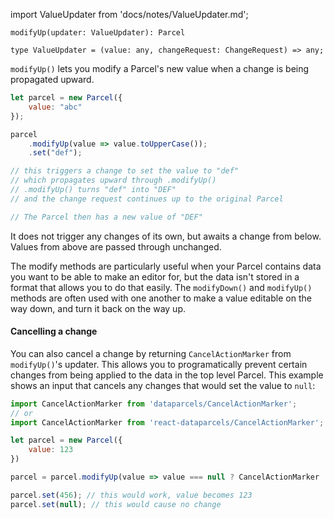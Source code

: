 import ValueUpdater from 'docs/notes/ValueUpdater.md';

```flow
modifyUp(updater: ValueUpdater): Parcel

type ValueUpdater = (value: any, changeRequest: ChangeRequest) => any;
```

`modifyUp()` lets you modify a Parcel's new value when a change is being propagated upward.

```js
let parcel = new Parcel({
    value: "abc"
});

parcel
    .modifyUp(value => value.toUpperCase());
    .set("def");

// this triggers a change to set the value to "def"
// which propagates upward through .modifyUp()
// .modifyUp() turns "def" into "DEF"
// and the change request continues up to the original Parcel

// The Parcel then has a new value of "DEF"
```

It does not trigger any changes of its own, but awaits a change from below. Values from above are passed through unchanged.

The modify methods are particularly useful when your Parcel contains data you want to be able to make an editor for, but the data isn't stored in a format that allows you to do that easily. The `modifyDown()` and `modifyUp()` methods are often used with one another to make a value editable on the way down, and turn it back on the way up.

#### Cancelling a change

You can also cancel a change by returning `CancelActionMarker` from `modifyUp()`'s updater. This allows you to programatically prevent certain changes from being applied to the data in the top level Parcel. This example shows an input that cancels any changes that would set the value to `null`:

```js
import CancelActionMarker from 'dataparcels/CancelActionMarker';
// or
import CancelActionMarker from 'react-dataparcels/CancelActionMarker';

let parcel = new Parcel({
    value: 123
})

parcel = parcel.modifyUp(value => value === null ? CancelActionMarker : value);

parcel.set(456); // this would work, value becomes 123
parcel.set(null); // this would cause no change

```

<ValueUpdater />

